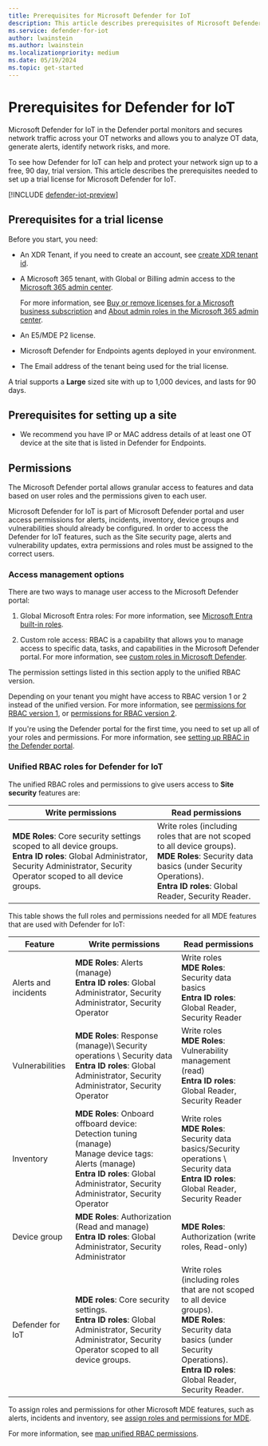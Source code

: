 ```yaml
---
title: Prerequisites for Microsoft Defender for IoT
description: This article describes prerequisites of Microsoft Defender for IoT
ms.service: defender-for-iot
author: lwainstein
ms.author: lwainstein
ms.localizationpriority: medium
ms.date: 05/19/2024
ms.topic: get-started
---
```


# Prerequisites for Defender for IoT

Microsoft Defender for IoT in the Defender portal monitors and secures network traffic across your OT networks and allows you to analyze OT data, generate alerts, identify network risks, and more.

To see how Defender for IoT can help and protect your network sign up to a free, 90 day, trial version. This article describes the prerequisites needed to set up a trial license for Microsoft Defender for IoT.

[!INCLUDE [defender-iot-preview](../includes//defender-for-iot-defender-public-preview.md)]

## Prerequisites for a trial license

Before you start, you need:

- An XDR Tenant, if you need to create an account, see [create XDR tenant id]().<!-- Limor, can we take out the end part? -->

- A Microsoft 365 tenant, with Global or Billing admin access to the [Microsoft 365 admin center](https://portal.office.com/AdminPortal/Home#/catalog).

    For more information, see [Buy or remove licenses for a Microsoft business subscription](/microsoft-365/commerce/licenses/buy-licenses.md) and [About admin roles in the Microsoft 365 admin center](/microsoft-365/admin/add-users/about-admin-roles.md).

- An E5/MDE P2 license.

- Microsoft Defender for Endpoints agents deployed in your environment.

- The Email address of the tenant being used for the trial license.

A trial supports a **Large** sized site with up to 1,000 devices, and lasts for 90 days.

## Prerequisites for setting up a site

- We recommend you have IP or MAC address details of at least one OT device at the site that is listed in Defender for Endpoints.

## Permissions

The Microsoft Defender portal allows granular access to features and data based on user roles and the permissions given to each user.

Microsoft Defender for IoT is part of Microsoft Defender portal and user access permissions for alerts, incidents, inventory, device groups and vulnerabilities should already be configured. In order to access the Defender for IoT features, such as the Site security page, alerts and vulnerability updates, extra permissions and roles must be assigned to the correct users.

### Access management options

There are two ways to manage user access to the Microsoft Defender portal:

1. Global Microsoft Entra roles: For more information, see [Microsoft Entra built-in roles](/entra/identity/role-based-access-control/permissions-reference.md).

1. Custom role access: RBAC is a capability that allows you to manage access to specific data, tasks, and capabilities in the Microsoft Defender portal. For more information, see [custom roles in Microsoft Defender](/defender-xdr/custom-roles.md).

The permission settings listed in this section apply to the unified RBAC version.

Depending on your tenant you might have access to RBAC version 1 or 2 instead of the unified version. For more information, see [permissions for RBAC version 1](/defender-endpoint/prepare-deployment.md), or [permissions for RBAC version 2](/defender-endpoint/user-roles#permission-options.md).  <!-- check these are correct? -->

If you're using the Defender portal for the first time, you need to set up all of your roles and permissions. For more information, see [setting up RBAC in the Defender portal](). <!-- what link here-->

### Unified RBAC roles for Defender for IoT

The unified RBAC roles and permissions to give users access to **Site security** features are:

|Write permissions| Read permissions|
|----|----|
| **MDE Roles**: Core security settings scoped to all device groups. <br>**Entra ID roles**: Global Administrator, Security Administrator, Security Operator scoped to all device groups.| Write roles (including roles that are not scoped to all device groups). <br> **MDE Roles**: Security data basics (under Security Operations).<br>**Entra ID roles**: Global Reader, Security Reader.|

This table shows the full roles and permissions needed for all MDE features that are used with Defender for IoT:

| Feature | Write permissions | Read permissions |
|---|----|---|
|Alerts and incidents| **MDE Roles**: Alerts (manage) <br> **Entra ID roles**: Global Administrator, Security Administrator, Security Operator| Write roles<br> **MDE Roles**: Security data basics<br>**Entra ID roles**: Global Reader, Security Reader |
|Vulnerabilities | **MDE Roles**: Response (manage)\ Security operations \ Security data <br>**Entra ID roles**: Global Administrator, Security Administrator, Security Operator | Write roles<br> **MDE Roles**: Vulnerability management (read) <br> **Entra ID roles**: Global Reader, Security Reader |
|Inventory| **MDE Roles**: Onboard offboard device: Detection tuning (manage) <br> Manage device tags: Alerts (manage) <br>**Entra ID roles**: Global Administrator, Security Administrator, Security Operator | Write roles <br>**MDE Roles**: Security data basics/Security operations \ Security data <br> **Entra ID roles**: Global Reader, Security Reader |
|Device group| **MDE Roles**: Authorization (Read and manage) <br>**Entra ID roles**: Global Administrator, Security Administrator |**MDE Roles**: Authorization (write roles, Read-only) |
|Defender for IoT| **MDE roles**: Core security settings. <br> **Entra ID roles**: Global Administrator, Security Administrator, Security Operator scoped to all device groups.|Write roles (including roles that are not scoped to all device groups). <br> **MDE Roles**: Security data basics (under Security Operations).<br> **Entra ID roles**: Global Reader, Security Reader.|

To assign roles and permissions for other Microsoft MDE features, such as alerts, incidents and inventory, see [assign roles and permissions for MDE](/defender-endpoint/prepare-deployment.md).

For more information, see [map unified RBAC permissions](/defender-xdr/compare-rbac-roles.md#microsoft-entra-global-roles-access).
